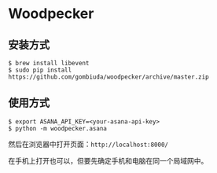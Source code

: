 Woodpecker
============

安装方式
--------

    $ brew install libevent
	$ sudo pip install https://github.com/gombiuda/woodpecker/archive/master.zip


使用方式
---------

	$ export ASANA_API_KEY=<your-asana-api-key>
    $ python -m woodpecker.asana

然后在浏览器中打开页面：`http://localhost:8000/`

在手机上打开也可以，但要先确定手机和电脑在同一个局域网中。
